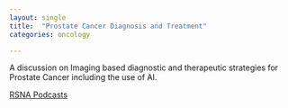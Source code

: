 ```yaml
---
layout: single
title:  "Prostate Cancer Diagnosis and Treatment"
categories: oncology

---
```

A discussion on Imaging based diagnostic and therapeutic strategies for Prostate Cancer including the use of AI.  
 
[RSNA Podcasts](https://rsnaradiology.libsyn.com/diagnosis-and-treatment-of-prostate-cancer)